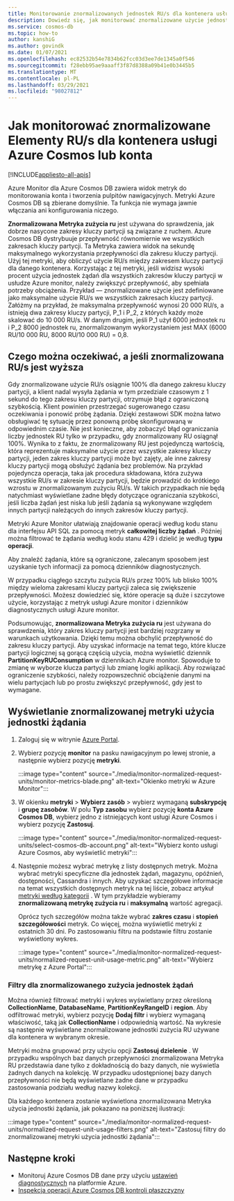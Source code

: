 ```yaml
---
title: Monitorowanie znormalizowanych jednostek RU/s dla kontenera usługi Azure Cosmos lub konta
description: Dowiedz się, jak monitorować znormalizowane użycie jednostek żądań dla operacji w Azure Cosmos DB. Właściciele konta Azure Cosmos DB mogą zrozumieć, które operacje zużywają więcej jednostek żądań.
ms.service: cosmos-db
ms.topic: how-to
author: kanshiG
ms.author: govindk
ms.date: 01/07/2021
ms.openlocfilehash: ec82532b54e7834b62fcc03d3ee7de1345a0f546
ms.sourcegitcommit: f28ebb95ae9aaaff3f87d8388a09b41e0b3445b5
ms.translationtype: MT
ms.contentlocale: pl-PL
ms.lasthandoff: 03/29/2021
ms.locfileid: "98027812"
---
```

# <a name="how-to-monitor-normalized-rus-for-an-azure-cosmos-container-or-an-account"></a>Jak monitorować znormalizowane Elementy RU/s dla kontenera usługi Azure Cosmos lub konta
[!INCLUDE[appliesto-all-apis](includes/appliesto-all-apis.md)]

Azure Monitor dla Azure Cosmos DB zawiera widok metryk do monitorowania konta i tworzenia pulpitów nawigacyjnych. Metryki Azure Cosmos DB są zbierane domyślnie. Ta funkcja nie wymaga jawnie włączania ani konfigurowania niczego.

**Znormalizowana Metryka zużycia ru** jest używana do sprawdzenia, jak dobrze nasycone zakresy kluczy partycji są związane z ruchem. Azure Cosmos DB dystrybuuje przepływność równomiernie we wszystkich zakresach kluczy partycji. Ta Metryka zawiera widok na sekundę maksymalnego wykorzystania przepływności dla zakresu kluczy partycji. Użyj tej metryki, aby obliczyć użycie RU/s między zakresem kluczy partycji dla danego kontenera. Korzystając z tej metryki, jeśli widzisz wysoki procent użycia jednostek żądań dla wszystkich zakresów kluczy partycji w usłudze Azure monitor, należy zwiększyć przepływność, aby spełniała potrzeby obciążenia. Przykład — znormalizowane użycie jest zdefiniowane jako maksymalne użycie RU/s we wszystkich zakresach kluczy partycji. Załóżmy na przykład, że maksymalna przepływność wynosi 20 000 RU/s, a istnieją dwa zakresy kluczy partycji, P_1 i P_2, z których każdy może skalować do 10 000 RU/s. W danym drugim, jeśli P_1 użył 6000 jednostek ru i P_2 8000 jednostek ru, znormalizowanym wykorzystaniem jest MAX (6000 RU/10 000 RU, 8000 RU/10 000 RU) = 0,8.

## <a name="what-to-expect-and-do-when-normalized-rus-is-higher"></a>Czego można oczekiwać, a jeśli znormalizowana RU/s jest wyższa

Gdy znormalizowane użycie RU/s osiągnie 100% dla danego zakresu kluczy partycji, a klient nadal wysyła żądania w tym przedziale czasowym z 1 sekund do tego zakresu kluczy partycji, otrzymuje błąd z ograniczoną szybkością. Klient powinien przestrzegać sugerowanego czasu oczekiwania i ponowić próbę żądania. Dzięki zestawowi SDK można łatwo obsługiwać tę sytuację przez ponowną próbę skonfigurowaną w odpowiednim czasie.  Nie jest konieczne, aby zobaczyć błąd ograniczania liczby jednostek RU tylko w przypadku, gdy znormalizowany RU osiągnął 100%. Wynika to z faktu, że znormalizowany RU jest pojedynczą wartością, która reprezentuje maksymalne użycie przez wszystkie zakresy kluczy partycji, jeden zakres kluczy partycji może być zajęty, ale inne zakresy kluczy partycji mogą obsłużyć żądania bez problemów. Na przykład pojedyncza operacja, taka jak procedura składowana, która zużywa wszystkie RU/s w zakresie kluczy partycji, będzie prowadzić do krótkiego wzrostu w znormalizowanym zużyciu RU/s. W takich przypadkach nie będą natychmiast wyświetlane żadne błędy dotyczące ograniczania szybkości, jeśli liczba żądań jest niska lub jeśli żądania są wykonywane względem innych partycji należących do innych zakresów kluczy partycji. 

Metryki Azure Monitor ułatwiają znajdowanie operacji według kodu stanu dla interfejsu API SQL za pomocą metryk **całkowitej liczby żądań** . Później można filtrować te żądania według kodu stanu 429 i dzielić je według **typu operacji**.  

Aby znaleźć żądania, które są ograniczone, zalecanym sposobem jest uzyskanie tych informacji za pomocą dzienników diagnostycznych.

W przypadku ciągłego szczytu zużycia RU/s przez 100% lub blisko 100% między wieloma zakresami kluczy partycji zaleca się zwiększenie przepływności. Możesz dowiedzieć się, które operacje są duże i szczytowe użycie, korzystając z metryk usługi Azure monitor i dzienników diagnostycznych usługi Azure monitor.

Podsumowując, **znormalizowana Metryka zużycia ru** jest używana do sprawdzenia, który zakres kluczy partycji jest bardziej rozgrzany w warunkach użytkowania. Dzięki temu można obchylić przepływność do zakresu kluczy partycji. Aby uzyskać informacje na temat tego, które klucze partycji logicznej są gorącą częścią użycia, można wyświetlić dziennik **PartitionKeyRUConsumption** w dziennikach Azure monitor. Spowoduje to zmianę w wyborze klucza partycji lub zmianę logiki aplikacji. Aby rozwiązać ograniczenie szybkości, należy rozpowszechnić obciążenie danymi na wielu partycjach lub po prostu zwiększyć przepływność, gdy jest to wymagane. 

## <a name="view-the-normalized-request-unit-consumption-metric"></a>Wyświetlanie znormalizowanej metryki użycia jednostki żądania

1. Zaloguj się w witrynie [Azure Portal](https://portal.azure.com/).

2. Wybierz pozycję **monitor** na pasku nawigacyjnym po lewej stronie, a następnie wybierz pozycję **metryki**.

   :::image type="content" source="./media/monitor-normalized-request-units/monitor-metrics-blade.png" alt-text="Okienko metryki w Azure Monitor":::

3. W okienku **metryki** > **Wybierz zasób** > wybierz wymaganą **subskrypcję** i **grupę zasobów**. W polu **Typ zasobu** wybierz pozycję **konta Azure Cosmos DB**, wybierz jedno z istniejących kont usługi Azure Cosmos i wybierz pozycję **Zastosuj**.

   :::image type="content" source="./media/monitor-normalized-request-units/select-cosmos-db-account.png" alt-text="Wybierz konto usługi Azure Cosmos, aby wyświetlić metryki":::

4. Następnie możesz wybrać metrykę z listy dostępnych metryk. Można wybrać metryki specyficzne dla jednostek żądań, magazynu, opóźnień, dostępności, Cassandra i innych. Aby uzyskać szczegółowe informacje na temat wszystkich dostępnych metryk na tej liście, zobacz artykuł [metryki według kategorii](monitor-cosmos-db-reference.md) . W tym przykładzie wybieramy **znormalizowaną metrykę zużycia ru** i **maksymalną** wartość agregacji.

   Oprócz tych szczegółów można także wybrać **zakres czasu** i **stopień szczegółowości** metryk. Co więcej, można wyświetlić metryki z ostatnich 30 dni.  Po zastosowaniu filtru na podstawie filtru zostanie wyświetlony wykres.

   :::image type="content" source="./media/monitor-normalized-request-units/normalized-request-unit-usage-metric.png" alt-text="Wybierz metrykę z Azure Portal":::

### <a name="filters-for-normalized-request-unit-consumption"></a>Filtry dla znormalizowanego zużycia jednostek żądań

Można również filtrować metryki i wykres wyświetlany przez określoną **CollectionName**, **DatabaseName**, **PartitionKeyRangeID** i **region**. Aby odfiltrować metryki, wybierz pozycję **Dodaj filtr** i wybierz wymaganą właściwość, taką jak **CollectionName** i odpowiednią wartość. Na wykresie są następnie wyświetlane znormalizowane jednostki zużycia RU używane dla kontenera w wybranym okresie.  

Metryki można grupować przy użyciu opcji **Zastosuj dzielenie** . W przypadku wspólnych baz danych przepływności znormalizowana Metryka RU przedstawia dane tylko z dokładnością do bazy danych, nie wyświetla żadnych danych na kolekcję. W przypadku udostępnionej bazy danych przepływności nie będą wyświetlane żadne dane w przypadku zastosowania podziału według nazwy kolekcji.

Dla każdego kontenera zostanie wyświetlona znormalizowana Metryka użycia jednostki żądania, jak pokazano na poniższej ilustracji:

:::image type="content" source="./media/monitor-normalized-request-units/normalized-request-unit-usage-filters.png" alt-text="Zastosuj filtry do znormalizowanej metryki użycia jednostki żądania":::

## <a name="next-steps"></a>Następne kroki

* Monitoruj Azure Cosmos DB dane przy użyciu [ustawień diagnostycznych](cosmosdb-monitor-resource-logs.md) na platformie Azure.
* [Inspekcja operacji Azure Cosmos DB kontroli płaszczyzny](audit-control-plane-logs.md)
